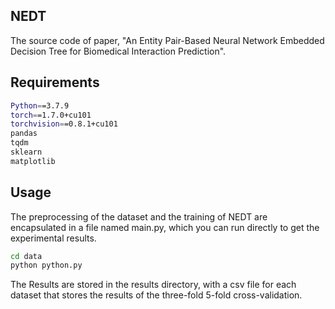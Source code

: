 ## NEDT
The source code of paper, "An Entity Pair-Based Neural Network Embedded Decision Tree for Biomedical Interaction Prediction".

## Requirements

```bash
Python==3.7.9
torch==1.7.0+cu101
torchvision==0.8.1+cu101
pandas
tqdm
sklearn
matplotlib
```

## Usage

The preprocessing of the dataset and the training of NEDT are encapsulated in a file named main.py, which you can run directly to get the experimental results.

```bash
cd data
python python.py
```

The Results are stored in the results directory, with a csv file for each dataset that stores the results of the three-fold 5-fold cross-validation.


